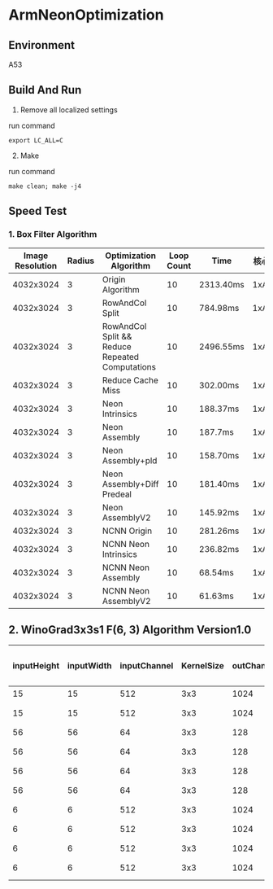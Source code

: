 # ArmNeonOptimization

## Environment

 A53

## Build And Run

1. Remove all localized settings

run command

```
export LC_ALL=C
```

2. Make

run command

```
make clean; make -j4
```

## Speed Test

### 1. Box Filter Algorithm

|Image Resolution|Radius|Optimization Algorithm|Loop Count|Time|核心数|
|--|--|--|--|--|---|
|4032x3024|3|Origin Algorithm|10|2313.40ms|1xA17|
|4032x3024|3|RowAndCol Split|10|784.98ms|1xA17|
|4032x3024|3|RowAndCol Split && Reduce Repeated Computations|10|2496.55ms|1xA17|
|4032x3024|3|Reduce Cache Miss|10|302.00ms|1xA17|
|4032x3024|3|Neon Intrinsics|10|188.37ms|1xA17|
|4032x3024|3|Neon Assembly|10|187.7ms|1xA17|
|4032x3024|3|Neon Assembly+pld|10|158.70ms|1xA17|
|4032x3024|3|Neon Assembly+Diff Predeal|10|181.40ms|1xA17|
|4032x3024|3|Neon AssemblyV2|10|145.92ms|1xA17|
|4032x3024|3|NCNN Origin|10|281.26ms|1xA17|
|4032x3024|3|NCNN Neon Intrinsics|10|236.82ms|1xA17|
|4032x3024|3|NCNN Neon Assembly|10|68.54ms|1xA17|
|4032x3024|3|NCNN Neon AssemblyV2|10|61.63ms|1xA17|

## 2. WinoGrad3x3s1 F(6, 3) Algorithm Version1.0

|inputHeight|inputWidth|inputChannel|KernelSize|outChannel|Optimization Algorithm|Loop Count|Time|核心数|
|--|--|--|--|--|--|--|--|--|
|15|15|512|3x3|1024|手工优化|10|582.67ms|1|
|15|15|512|3x3|1024|WinoGrad Version1.0|10|336.81ms|1|
|56|56|64|3x3|128|手工优化|10|124.63ms|1|
|56|56|64|3x3|128|WinoGrad Version1.0|10|60.41ms|1|
|56|56|64|3x3|128|手工优化|10|61.16ms|2|
|56|56|64|3x3|128|WinoGrad Version1.0|10|32.69ms|2|
|6|6|512|3x3|1024|手工优化|10|74.03ms|1|
|6|6|512|3x3|1024|WinoGrad Version1.0|10|76.30ms|1|
|6|6|512|3x3|1024|手工优化|10|36.49ms|2|
|6|6|512|3x3|1024|WinoGrad Version1.0|10|41.67ms|2|













